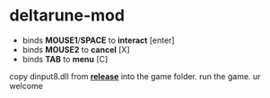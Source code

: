 # deltarune-mod

- binds **MOUSE1**/**SPACE** to **interact** [enter]
- binds **MOUSE2** to **cancel** [X]
- binds **TAB** to **menu** [C]

copy dinput8.dll from **[release](https://github.com/alicealys/deltarune-mod/releases)** into the game folder. run the game. ur welcome
